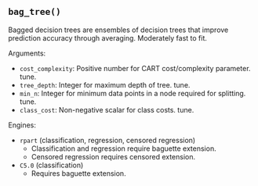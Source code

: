 ## `bag_tree()`

Bagged decision trees are ensembles of decision trees that improve prediction accuracy through averaging. Moderately fast to fit.

Arguments:
* `cost_complexity`: Positive number for CART cost/complexity parameter. tune.
* `tree_depth`: Integer for maximum depth of tree. tune.
* `min_n`: Integer for minimum data points in a node required for splitting. tune.
* `class_cost`: Non-negative scalar for class costs. tune.

Engines:
* `rpart` (classification, regression, censored regression)
  - Classification and regression require baguette extension.
  - Censored regression requires censored extension.
* `C5.0` (classification)
  - Requires baguette extension.
